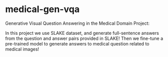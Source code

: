 # medical-gen-vqa
Generative Visual Question Answering in the Medical Domain Project:


In this project we use SLAKE dataset, and generate full-sentence answers from the question and answer pairs provided in SLAKE! Then we fine-tune a pre-trained model to generate answers to medical question related to medical images!
